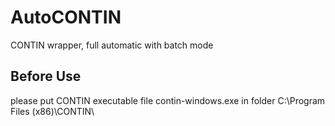 # AutoCONTIN
CONTIN wrapper, full automatic with batch mode

## Before Use
please put CONTIN executable file contin-windows.exe in folder C:\Program Files (x86)\CONTIN\
